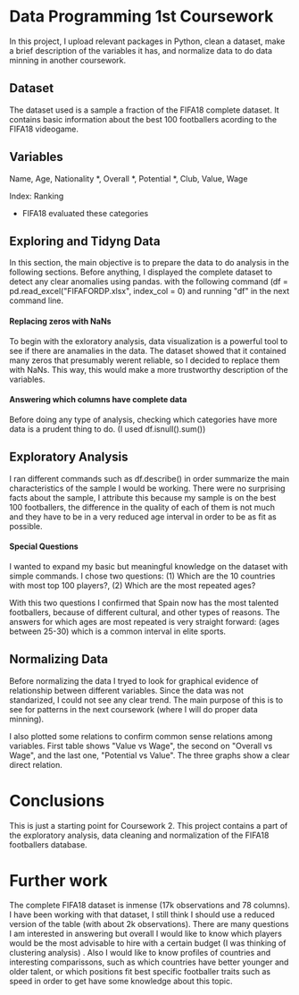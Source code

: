 # Data Programming 1st Coursework
In this project, I upload relevant packages in Python, clean a dataset, make a brief description of the variables it has, and  normalize data to do data minning in another coursework.

## Dataset

The dataset used is a sample a fraction of the FIFA18 complete dataset. It contains basic information about the best 100 footballers acording to the FIFA18 videogame.  

## Variables

Name, Age, Nationality *, Overall *, Potential *, Club, Value, Wage

Index: Ranking

* FIFA18 evaluated these categories

## Exploring and Tidyng Data

In this section, the main objective is to prepare the data to do analysis in the following sections. Before anything, I displayed the complete dataset to detect any clear anomalies using pandas. with the following command (df = pd.read_excel("FIFAFORDP.xlsx", index_col = 0) and running "df" in the next command line.

#### Replacing zeros with NaNs

To begin with the exloratory analysis, data visualization is a powerful tool to see if there are anamalies in the data. The dataset showed that it contained many zeros that presumably werent reliable, so I decided to replace them with NaNs. This way, this would make a more trustworthy description of the variables. 

#### Answering which columns have complete data

Before doing any type of analysis, checking which categories have more data is a prudent thing to do. (I used df.isnull().sum())

## Exploratory Analysis

I ran different commands such as df.describe() in order summarize the main characteristics of the sample I would be working. There were no surprising facts about the sample, I attribute this because my sample is on the best 100 footballers, the difference in the quality of each of them is not much and they have to be in a very reduced age interval in order to be as fit as possible.

#### Special Questions

I wanted to expand my basic but meaningful knowledge on the dataset with simple commands. I chose two questions: (1) Which are the 10 countries with most top 100 players?, (2) Which are the most repeated ages?

With this two questions I confirmed that Spain now has the most talented footballers, because of different cultural, and other types of reasons. The answers for which ages are most repeated is very straight forward: (ages between 25-30) which is a common interval in elite sports.

## Normalizing Data

Before normalizing the data I tryed to look for graphical evidence of relationship between different variables. Since the data was not standarized, I could not see any clear trend. The main purpose of this is to see for patterns in the next coursework (where I will do proper data minning).

I also plotted some relations to confirm common sense relations among variables. First table shows "Value vs Wage", the second on "Overall vs Wage", and the last one, "Potential vs Value". The three graphs show a clear direct relation. 


# Conclusions

This is just a starting point for Coursework 2. This project contains a part of the exploratory analysis, data cleaning and normalization of the FIFA18 footballers database. 

# Further work

The complete FIFA18 dataset is inmense (17k observations and 78 columns). I have been working with that dataset, I still think I should use a reduced version of the table (with about 2k observations). There are many questions I am interested in answering but overall I would like to know which players would be the most advisable to hire with a certain budget (I was thinking of clustering analysis) . Also I would like to know profiles of countries and interesting comparissons, such as which countries have better younger and older talent, or which positions fit best specific footballer traits such as speed in order to get have some knowledge about this topic.





